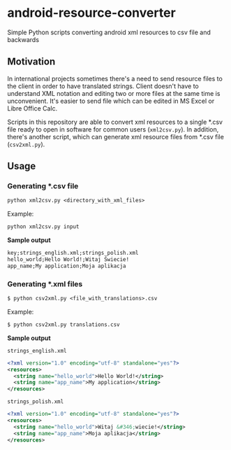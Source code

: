 # android-resource-converter
Simple Python scripts converting android xml resources to csv file and backwards

Motivation
----------
In international projects sometimes there's a need to send resource files to the client in order to have translated strings. Client doesn't have to understand XML notation and editing two or more files at the same time is unconvenient. It's easier to send file which can be edited in MS Excel or Libre Office Calc.

Scripts in this repository are able to convert xml resources to a single *.csv file ready to open in software for common users (`xml2csv.py`). In addition, there's another script, which can generate xml resource files from *.csv file (`csv2xml.py`).

Usage
-----

### Generating *.csv file

```txt
python xml2csv.py <directory_with_xml_files>
```
Example:
```txt
python xml2csv.py input
```

**Sample output**

```txt
key;strings_english.xml;strings_polish.xml
hello_world;Hello World!;Witaj Świecie!
app_name;My application;Moja aplikacja
```

### Generating *.xml files

```txt
$ python csv2xml.py <file_with_translations>.csv
```
Example:
```txt
$ python csv2xml.py translations.csv
```

**Sample output**

`strings_english.xml`

```xml
<?xml version="1.0" encoding="utf-8" standalone="yes"?>
<resources>
  <string name="hello_world">Hello World!</string>
  <string name="app_name">My application</string>
</resources>
```

`strings_polish.xml`

```xml
<?xml version="1.0" encoding="utf-8" standalone="yes"?>
<resources>
  <string name="hello_world">Witaj &#346;wiecie!</string>
  <string name="app_name">Moja aplikacja</string>
</resources>
```

